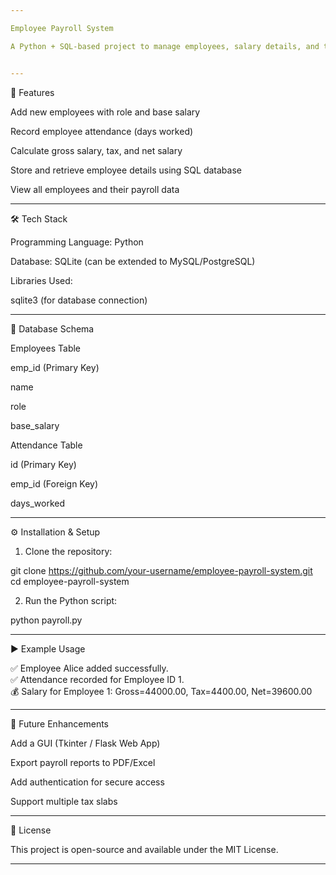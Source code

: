 ```yaml
---

Employee Payroll System

A Python + SQL-based project to manage employees, salary details, and tax calculations. This system provides an easy way to handle employee records, attendance tracking, and salary generation with tax deductions.


---
```


📌 Features

Add new employees with role and base salary

Record employee attendance (days worked)

Calculate gross salary, tax, and net salary

Store and retrieve employee details using SQL database

View all employees and their payroll data



---

🛠 Tech Stack

Programming Language: Python

Database: SQLite (can be extended to MySQL/PostgreSQL)

Libraries Used:

sqlite3 (for database connection)




---

📂 Database Schema

Employees Table

emp_id (Primary Key)

name

role

base_salary


Attendance Table

id (Primary Key)

emp_id (Foreign Key)

days_worked



---

⚙️ Installation & Setup

1. Clone the repository:

git clone https://github.com/your-username/employee-payroll-system.git
cd employee-payroll-system


2. Run the Python script:

python payroll.py




---

▶️ Example Usage

✅ Employee Alice added successfully.  
✅ Attendance recorded for Employee ID 1.  
💰 Salary for Employee 1: Gross=44000.00, Tax=4400.00, Net=39600.00


---

🚀 Future Enhancements

Add a GUI (Tkinter / Flask Web App)

Export payroll reports to PDF/Excel

Add authentication for secure access

Support multiple tax slabs



---

📜 License

This project is open-source and available under the MIT License.


---
